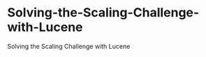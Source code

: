 Solving-the-Scaling-Challenge-with-Lucene
=========================================

Solving the Scaling Challenge with Lucene